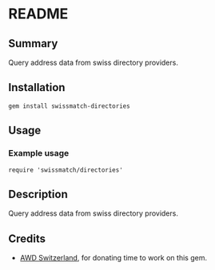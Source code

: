 README
======


Summary
-------
Query address data from swiss directory providers.



Installation
------------
`gem install swissmatch-directories`



Usage
-----
### Example usage

    require 'swissmatch/directories'



Description
-----------
Query address data from swiss directory providers.



Credits
-------

* <a href="http://www.awd.ch/">AWD Switzerland</a>, for donating time to work on this gem.
